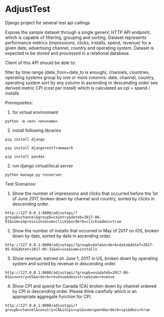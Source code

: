 # AdjustTest

Django project for several test api callings

Expose the sample dataset through a single generic HTTP API endpoint, which is capable of filtering, grouping and sorting.
Dataset represents performance metrics (impressions, clicks, installs, spend, revenue) for a given date, advertising channel, country and operating system.
Dataset is expected to be stored and processed in a relational database.

Client of this API should be able to:

filter by time range (date_from+date_to is enough), channels, countries, operating systems
group by one or more columns: date, channel, country, operating system
sort by any column in ascending or descending order
see derived metric CPI (cost per install) which is calculated as cpi = spend / installs

Prerequisites:

1. for virtual environment

`python -m venv <envname>`

2. install following libraries

`pip install django`

`pip install djangorestframework`

`pip install pandas`

2. run django virtual/local server

`python manage.py runserver`

Test Scenarios:

1. Show the number of impressions and clicks that occurred before the 1st of June 2017, broken down by channel and country, sorted by clicks in descending order.

```
http://127.0.0.1:8000/adjustapi/?groupb=channel&groupb=country&dateb=2017-06-01&sum=impressions&sum=clicks&orderb=clicks&desc=true
```

2. Show the number of installs that occurred in May of 2017 on iOS, broken down by date, sorted by date in ascending order.

```
http://127.0.0.1:8000/adjustapi/?groupb=date&orderb=date&datef=2017-05-01&datet=2017-05-31&os=ios&sum=installs
```

3. Show revenue, earned on June 1, 2017 in US, broken down by operating system and sorted by revenue in descending order.

```
http://127.0.0.1:8000/adjustapi/?groupb=os&dateb=2017-06-01&country=US&orderb=revenue&desc=true&sum=revenue
```

4. Show CPI and spend for Canada (CA) broken down by channel ordered by CPI in descending order. Please think carefully which is an appropriate aggregate function for CPI.

```
http://127.0.0.1:8000/adjustapi/?groupb=channel&conutry=CA&isCpi=cpi&sum=spend&orderb=cpi&desc=true
```
